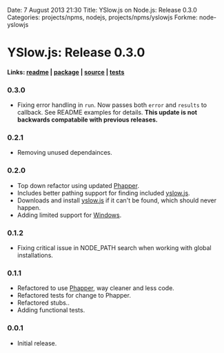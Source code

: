 Date: 7 August 2013 21:30
Title: YSlow.js on Node.js: Release 0.3.0
Categories: projects/npms, nodejs, projects/npms/yslowjs
Forkme: node-yslowjs

# YSlow.js: Release 0.3.0

#### Links: [readme](/projects/npms/yslowjs) | [package](https://npmjs.org/package/yslowjs) | [source](https://github.com/jmervine/node-yslowjs) | [tests](https://travis-ci.org/jmervine/node-yslowjs)

### 0.3.0

* Fixing error handling in `run`. Now passes both `error` and `results` to callback. See README examples for details. **This update is not backwards compatabile with previous releases.**

### 0.2.1

* Removing unused dependainces.

### 0.2.0

* Top down refactor using updated [Phapper](/projects/npms/phapper).
* Includes better pathing support for finding included [yslow.js][1].
* Downloads and install [yslow.js][1] if it can't be found, which should never happen.
* Adding limited support for [Windows](https://github.com/jmervine/node-yslowjs/blob/master/NOTES.mdown).

### 0.1.2

* Fixing critical issue in NODE_PATH search when working with global installations.

### 0.1.1

* Refactored to use [Phapper](/projects/npms/phapper), way cleaner and less code.
* Refactored tests for change to Phapper.
* Refactored stubs..
* Adding functional tests.

### 0.0.1

* Initial release.

[1]: http://yslow.org/phantomjs
